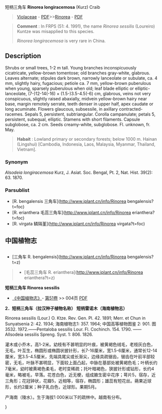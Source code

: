 短柄三角车 **Rinorea longiracemosa** (Kurz) Craib

> [Violaceae](http://www.iplant.cn/info/Violaceae?t=foc) - [PDF](http://www.iplant.cn/foc/pdf/Violaceae.pdf)>>[Rinorea](http://www.iplant.cn/info/Rinorea?t=foc) - [PDF](http://www.iplant.cn/foc/pdf/Rinorea.pdf)

> **Comment** : 
> In FRPS (51: 4. 1991), the name *Rinorea sessilis* (Loureiro) Kuntze was misapplied to this species.
>
> *Rinorea longiracemosa* is very rare in China.

## Description

Shrubs or small trees, 1-2 m tall. Young branches inconspicuously cicatricate, yellow-brown tomentose; old branches gray-white, glabrous. Leaves alternate; stipules dark brown, narrowly lanceolate or subulate, ca. 4 mm, slightly hairy, fugacious; petiole ca. 7 mm, yellow-brown puberulous when young, sparsely puberulous when old; leaf blade elliptic or elliptic-lanceolate, (7-)12-14(-16) × (1.5-)3.5-4.5(-6) cm, glabrous, veins not very conspicuous, slightly raised abaxially, midvein yellow-brown hairy near base, margin remotely serrate, teeth denser in upper half, apex caudate or long acuminate. Flowers glaucous, subsessile, in axillary contracted-racemes. Sepals 5, persistent, subtriangular. Corolla campanulate; petals 5, persistent, subequal, elliptic. Stamens with short filaments. Capsule subglobose, ca. 2 cm. Seeds creamy-white, subglobose. Fl. unknown, fr. May.

> **Habait** : 
> Lowland primary or secondary forests; below 1000 m. Hainan (Lingshui) [Cambodia, Indonesia, Laos, Malaysia, Myanmar, Thailand, Vietnam].

### Synonym
*Alsodeia longiracemosa* Kurz, J. Asiat. Soc. Bengal, Pt. 2, Nat. Hist. 39(2): 63. 1870.

### Parsublist

* [R.  bengalensis  三角车](http://www.iplant.cn/info/Rinorea bengalensis?t=foc)
* [R.  erianthera  毛蕊三角车](http://www.iplant.cn/info/Rinorea erianthera?t=foc)
* [R.  virgata  鳞隔堇](http://www.iplant.cn/info/Rinorea virgata?t=foc)

## 中国植物志

## 
* [三角车  R.  bengalensis](http://www.iplant.cn/info/Rinorea bengalensis?t=z)
> * [毛蕊三角车  R.  erianthera](http://www.iplant.cn/info/Rinorea erianthera?t=z)

**短柄三角车 Rinorea sessilis**

* [《中国植物志》](http://www.iplant.cn/frps)- [第51卷](http://www.iplant.cn/frps/vol/51) >> 004页 [PDF](http://www.iplant.cn/frps/pdf/51/004.PDF)

**2．短柄三角车（拉汉种子植物名称） 短柄雷诺木（海南植物志）**

Rinorea sessilis (Lour.) O. Ktze. Rev. Gen. Pl. 42. 1891; Merr. et Chun in Sunyatsenia 2: 42. 1934; 海南植物志1: 357. 1964; 中国高等植物图鉴 2: 901. 图3532. 1972.——Pentaloba sessilis Lour. Fl. Cochinch. 154. 1790. ——Allsodeia sessilis Spreng. Syst. 1: 806. 1826.

灌木或小乔木，高1-2米。幼枝有不甚明显的叶痕，被黄褐色绒毛，老枝灰白色，无毛。叶互生，椭圆形或椭圆状披针形，长7-16厘米，宽1.5-6厘米，通常长12-14厘米，宽3.5-4.5厘米，先端具尾尖或长渐尖，边缘具疏锯齿，锯齿在叶前半部较密，无毛，叶脉不甚明显，下面较上面凸起，中脉在基部处被黄褐色毛；叶柄长约7毫米，幼时被黄褐色柔毛，老时变稀疏；托叶暗褐色，狭披针形或钻形，长约4毫米，略被毛，早落。花苍白色，近无梗，组成腋生密伞花序；萼片5，宿存，近三角形；花冠钟状，花瓣5，近相等，宿存，椭圆形；雄蕊有短花丝。蒴果近球形，长约2厘米；种子乳白色，近球形。果期5月。

产海南（陵水）。生于海拔1 000米以下的疏林中。越南有分布。

}